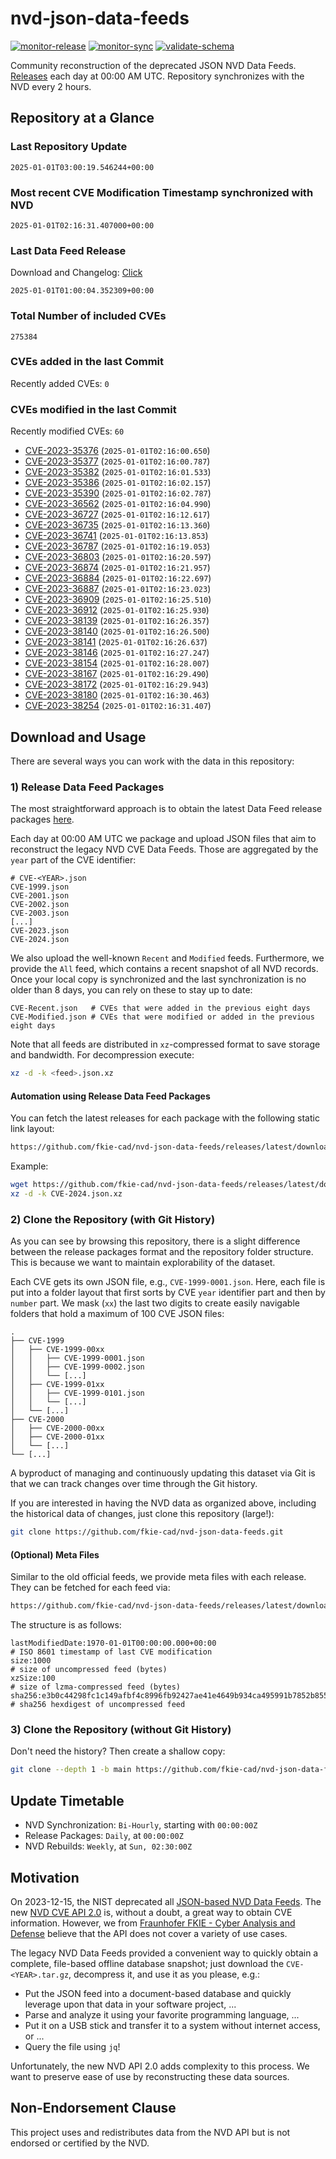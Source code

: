 # nvd-json-data-feeds

[![monitor-release](https://github.com/fkie-cad/nvd-json-data-feeds/actions/workflows/monitor_release.yml/badge.svg)](https://github.com/fkie-cad/nvd-json-data-feeds/actions/workflows/monitor_release.yml)
[![monitor-sync](https://github.com/fkie-cad/nvd-json-data-feeds/actions/workflows/monitor_sync.yml/badge.svg)](https://github.com/fkie-cad/nvd-json-data-feeds/actions/workflows/monitor_sync.yml)
[![validate-schema](https://github.com/fkie-cad/nvd-json-data-feeds/actions/workflows/validate_schema.yml/badge.svg)](https://github.com/fkie-cad/nvd-json-data-feeds/actions/workflows/validate_schema.yml)

Community reconstruction of the deprecated JSON NVD Data Feeds.
[Releases](https://github.com/fkie-cad/nvd-json-data-feeds/releases/latest) each day at 00:00 AM UTC.
Repository synchronizes with the NVD every 2 hours.

## Repository at a Glance

### Last Repository Update

```plain
2025-01-01T03:00:19.546244+00:00
```

### Most recent CVE Modification Timestamp synchronized with NVD

```plain
2025-01-01T02:16:31.407000+00:00
```

### Last Data Feed Release

Download and Changelog: [Click](https://github.com/fkie-cad/nvd-json-data-feeds/releases/latest)

```plain
2025-01-01T01:00:04.352309+00:00
```

### Total Number of included CVEs

```plain
275384
```

### CVEs added in the last Commit

Recently added CVEs: `0`



### CVEs modified in the last Commit

Recently modified CVEs: `60`

- [CVE-2023-35376](CVE-2023/CVE-2023-353xx/CVE-2023-35376.json) (`2025-01-01T02:16:00.650`)
- [CVE-2023-35377](CVE-2023/CVE-2023-353xx/CVE-2023-35377.json) (`2025-01-01T02:16:00.787`)
- [CVE-2023-35382](CVE-2023/CVE-2023-353xx/CVE-2023-35382.json) (`2025-01-01T02:16:01.533`)
- [CVE-2023-35386](CVE-2023/CVE-2023-353xx/CVE-2023-35386.json) (`2025-01-01T02:16:02.157`)
- [CVE-2023-35390](CVE-2023/CVE-2023-353xx/CVE-2023-35390.json) (`2025-01-01T02:16:02.787`)
- [CVE-2023-36562](CVE-2023/CVE-2023-365xx/CVE-2023-36562.json) (`2025-01-01T02:16:04.990`)
- [CVE-2023-36727](CVE-2023/CVE-2023-367xx/CVE-2023-36727.json) (`2025-01-01T02:16:12.617`)
- [CVE-2023-36735](CVE-2023/CVE-2023-367xx/CVE-2023-36735.json) (`2025-01-01T02:16:13.360`)
- [CVE-2023-36741](CVE-2023/CVE-2023-367xx/CVE-2023-36741.json) (`2025-01-01T02:16:13.853`)
- [CVE-2023-36787](CVE-2023/CVE-2023-367xx/CVE-2023-36787.json) (`2025-01-01T02:16:19.053`)
- [CVE-2023-36803](CVE-2023/CVE-2023-368xx/CVE-2023-36803.json) (`2025-01-01T02:16:20.597`)
- [CVE-2023-36874](CVE-2023/CVE-2023-368xx/CVE-2023-36874.json) (`2025-01-01T02:16:21.957`)
- [CVE-2023-36884](CVE-2023/CVE-2023-368xx/CVE-2023-36884.json) (`2025-01-01T02:16:22.697`)
- [CVE-2023-36887](CVE-2023/CVE-2023-368xx/CVE-2023-36887.json) (`2025-01-01T02:16:23.023`)
- [CVE-2023-36909](CVE-2023/CVE-2023-369xx/CVE-2023-36909.json) (`2025-01-01T02:16:25.510`)
- [CVE-2023-36912](CVE-2023/CVE-2023-369xx/CVE-2023-36912.json) (`2025-01-01T02:16:25.930`)
- [CVE-2023-38139](CVE-2023/CVE-2023-381xx/CVE-2023-38139.json) (`2025-01-01T02:16:26.357`)
- [CVE-2023-38140](CVE-2023/CVE-2023-381xx/CVE-2023-38140.json) (`2025-01-01T02:16:26.500`)
- [CVE-2023-38141](CVE-2023/CVE-2023-381xx/CVE-2023-38141.json) (`2025-01-01T02:16:26.637`)
- [CVE-2023-38146](CVE-2023/CVE-2023-381xx/CVE-2023-38146.json) (`2025-01-01T02:16:27.247`)
- [CVE-2023-38154](CVE-2023/CVE-2023-381xx/CVE-2023-38154.json) (`2025-01-01T02:16:28.007`)
- [CVE-2023-38167](CVE-2023/CVE-2023-381xx/CVE-2023-38167.json) (`2025-01-01T02:16:29.490`)
- [CVE-2023-38172](CVE-2023/CVE-2023-381xx/CVE-2023-38172.json) (`2025-01-01T02:16:29.943`)
- [CVE-2023-38180](CVE-2023/CVE-2023-381xx/CVE-2023-38180.json) (`2025-01-01T02:16:30.463`)
- [CVE-2023-38254](CVE-2023/CVE-2023-382xx/CVE-2023-38254.json) (`2025-01-01T02:16:31.407`)


## Download and Usage

There are several ways you can work with the data in this repository:

### 1) Release Data Feed Packages

The most straightforward approach is to obtain the latest Data Feed release packages [here](https://github.com/fkie-cad/nvd-json-data-feeds/releases/latest).

Each day at 00:00 AM UTC we package and upload JSON files that aim to reconstruct the legacy NVD CVE Data Feeds.
Those are aggregated by the `year` part of the CVE identifier:

```
# CVE-<YEAR>.json
CVE-1999.json
CVE-2001.json
CVE-2002.json
CVE-2003.json
[...]
CVE-2023.json
CVE-2024.json
```

We also upload the well-known `Recent` and `Modified` feeds.
Furthermore, we provide the `All` feed, which contains a recent snapshot of all NVD records.
Once your local copy is synchronized and the last synchronization is no older than 8 days, you can rely on these to stay up to date:

```plain
CVE-Recent.json   # CVEs that were added in the previous eight days
CVE-Modified.json # CVEs that were modified or added in the previous eight days
```

Note that all feeds are distributed in `xz`-compressed format to save storage and bandwidth.
For decompression execute:

```sh
xz -d -k <feed>.json.xz
```

#### Automation using Release Data Feed Packages

You can fetch the latest releases for each package with the following static link layout:

```sh
https://github.com/fkie-cad/nvd-json-data-feeds/releases/latest/download/CVE-<YEAR>.json.xz
```

Example:

```sh
wget https://github.com/fkie-cad/nvd-json-data-feeds/releases/latest/download/CVE-2024.json.xz
xz -d -k CVE-2024.json.xz
```

### 2) Clone the Repository (with Git History)

As you can see by browsing this repository, there is a slight difference between the release packages format and the repository folder structure.
This is because we want to maintain explorability of the dataset.

Each CVE gets its own JSON file, e.g., `CVE-1999-0001.json`.
Here, each file is put into a folder layout that first sorts by CVE `year` identifier part and then by `number` part.
We mask (`xx`) the last two digits to create easily navigable folders that hold a maximum of 100 CVE JSON files:

```plain
.
├── CVE-1999
│   ├── CVE-1999-00xx
│   │   ├── CVE-1999-0001.json
│   │   ├── CVE-1999-0002.json
│   │   └── [...]
│   ├── CVE-1999-01xx
│   │   ├── CVE-1999-0101.json
│   │   └── [...]
│   └── [...]
├── CVE-2000
│   ├── CVE-2000-00xx
│   ├── CVE-2000-01xx
│   └── [...]
└── [...]
```

A byproduct of managing and continuously updating this dataset via Git is that we can track changes over time through the Git history.

If you are interested in having the NVD data as organized above, including the historical data of changes, just clone this repository (large!):

```sh
git clone https://github.com/fkie-cad/nvd-json-data-feeds.git
```

#### (Optional) Meta Files

Similar to the old official feeds, we provide meta files with each release. They can be fetched for each feed via:

```sh
https://github.com/fkie-cad/nvd-json-data-feeds/releases/latest/download/CVE-<YEAR>.meta
```

The structure is as follows:

```plain
lastModifiedDate:1970-01-01T00:00:00.000+00:00                          # ISO 8601 timestamp of last CVE modification
size:1000                                                               # size of uncompressed feed (bytes)
xzSize:100                                                              # size of lzma-compressed feed (bytes)
sha256:e3b0c44298fc1c149afbf4c8996fb92427ae41e4649b934ca495991b7852b855 # sha256 hexdigest of uncompressed feed
```

### 3) Clone the Repository (without Git History)

Don't need the history? Then create a shallow copy:

```sh
git clone --depth 1 -b main https://github.com/fkie-cad/nvd-json-data-feeds.git
```


## Update Timetable

* NVD Synchronization: `Bi-Hourly`, starting with `00:00:00Z`
* Release Packages: `Daily`, at `00:00:00Z`
* NVD Rebuilds: `Weekly`, at `Sun, 02:30:00Z`


## Motivation

On 2023-12-15, the NIST deprecated all [JSON-based NVD Data Feeds](https://nvd.nist.gov/vuln/data-feeds#divRetirementBanner-1).
The new [NVD CVE API 2.0](https://nvd.nist.gov/developers/vulnerabilities) is, without a doubt, a great way to obtain CVE information.
However, we from [Fraunhofer FKIE - Cyber Analysis and Defense](https://www.fkie.fraunhofer.de/en/departments/cad.html) believe that the API does not cover a variety of use cases.

The legacy NVD Data Feeds provided a convenient way to quickly obtain a complete, file-based offline database snapshot; just download the `CVE-<YEAR>.tar.gz`, decompress it, and use it as you please, e.g.:

- Put the JSON feed into a document-based database and quickly leverage upon that data in your software project, ...
- Parse and analyze it using your favorite programming language, ...
- Put it on a USB stick and transfer it to a system without internet access, or ...
- Query the file using `jq`!

Unfortunately, the new NVD API 2.0 adds complexity to this process.
We want to preserve ease of use by reconstructing these data sources.

## Non-Endorsement Clause

This project uses and redistributes data from the NVD API but is not endorsed or certified by the NVD.
